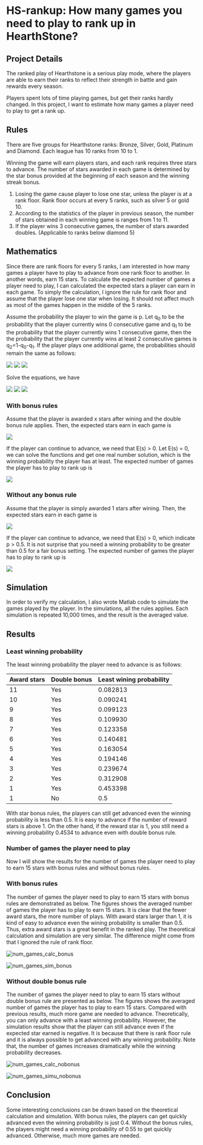 # HS-rankup: How many games you need to play to rank up in HearthStone?

## Project Details

The ranked play of Hearthstone is a serious play mode, where the players are able to earn their ranks to reflect their strength in battle and gain rewards every season.

Players spent lots of time playing games, but get their ranks hardly changed. In this project, I want to estimate how many games a player need to play to get a rank up.

## Rules

There are five groups for Hearthstone ranks: Bronze, Silver, Gold, Platinum and Diamond. Each league has 10 ranks from 10 to 1.

Winning the game will earn players stars, and each rank requires three stars to advance. The number of stars awarded in each game is determined by the star bonus provided at the beginning of each season and the winning streak bonus.

1. Losing the game cause player to lose one star, unless the player is at a rank floor. Rank floor occurs at every 5 ranks, such as silver 5 or gold 10.
2. According to the statistics of the player in previous season, the number of stars obtained in each winning game is ranges from 1 to 11.
3. If the player wins 3 consecutive games, the number of stars awarded doubles. (Applicable to ranks below diamond 5)

## Mathematics

Since there are rank floors for every 5 ranks, I am interested in how many games a player have to play to advance from one rank floor to another. In another words, earn 15 stars. To calculate the expected number of games a player need to play, I can calculated the expected stars a player can earn in each game. To simply the calculation, I ignore the rule for rank floor and assume that the player lose one star when losing. It should not affect much as most of the games happen in the middle of the 5 ranks. 

Assume the probability the player to win the game is p. Let q<sub>0</sub> to be the probability that the player currently wins 0 consecutive game and q<sub>1</sub> to be the probability that the player currently wins 1 consecutive game, then the the probability that the player currently wins at least 2 consecutive games is q<sub>2</sub>=1-q<sub>0</sub>-q<sub>1</sub>. If the player plays one additional game, the probabilities should remain the same as follows:

<img src="https://render.githubusercontent.com/render/math?math=q_0=1-p">
<img src="https://render.githubusercontent.com/render/math?math=q_1=q_0p">
<img src="https://render.githubusercontent.com/render/math?math=q_2=(1-q_0)p">

Solve the equations, we have

<img src="https://render.githubusercontent.com/render/math?math=q_0=1-p">
<img src="https://render.githubusercontent.com/render/math?math=q_1=p-p^2">
<img src="https://render.githubusercontent.com/render/math?math=q_2=p^2">

### With bonus rules

Assume that the player is awarded x stars after wining and the double bonus rule applies. Then, the expected stars earn in each game is

<img src="https://render.githubusercontent.com/render/math?math=E(s)=xq_0p %2B xq_1p %2B 2xq_2p-(1-p)=xp^3 %2B (x %2B 1)p-1">

If the player can continue to advance, we need that E(s) > 0. Let E(s) = 0, we can solve the functions and get one real number solution, which is the winning probability the player has at least. The expected number of games the player has to play to rank up is

<img src="https://render.githubusercontent.com/render/math?math=E(t)=15/E(s)">

### Without any bonus rule

Assume that the player is simply awarded 1 stars after wining. Then, the expected stars earn in each game is

<img src="https://render.githubusercontent.com/render/math?math=E(s) = q_0p %2B q_1p %2B q_2p - (1-p) = 2p - 1">

If the player can continue to advance, we need that E(s) > 0, which indicate p > 0.5. It is not surprise that you need a winning probability to be greater than 0.5 for a fair bonus setting. The expected number of games the player has to play to rank up is

<img src="https://render.githubusercontent.com/render/math?math=E(t)=15/E(s)">

## Simulation

In order to verify my calculation, I also wrote Matlab code to simulate the games played by the player. In the simulations, all the rules applies. Each simulation is repeated 10,000 times, and the result is the averaged value.

## Results

### Least winning probability

The least winning probability the player need to advance is as follows:

| Award stars | Double bonus | Least wining probability |
| ----------- | ------------ | ------------------------ |
| 11          | Yes          | 0.082813                 |
| 10          | Yes          | 0.090241                 |
| 9           | Yes          | 0.099123                 |
| 8           | Yes          | 0.109930                 |
| 7           | Yes          | 0.123358                 |
| 6           | Yes          | 0.140481                 |
| 5           | Yes          | 0.163054                 |
| 4           | Yes          | 0.194146                 |
| 3           | Yes          | 0.239674                 |
| 2           | Yes          | 0.312908                 |
| 1           | Yes          | 0.453398                 |
| 1           | No           | 0.5                      |

With star bonus rules, the players can still get advanced even the winning probability is less than 0.5. It is easy to advance if the number of reward stars is above 1. On the other hand, if the reward star is 1, you still need a winning probability 0.4534 to advance even with double bonus rule.

### Number of games the player need to play

Now I will show the results for the number of games the player need to play to earn 15 stars with bonus rules and without bonus rules.

### With bonus rules

The number of games the player need to play to earn 15 stars with bonus rules are demonstrated as below. The figures shows the averaged number of games the player has to play to earn 15 stars. It is clear that the fewer award stars, the more number of plays. With award stars larger than 1, it is kind of easy to advance even the wining probability is smaller than 0.5. Thus, extra award stars is a great benefit in the ranked play. The theoretical calculation and simulation are very similar. The difference might come from that I ignored the rule of rank floor.

![num_games_calc_bonus](HS-rankup/plot/num_games_calc_bonus.png)

![num_games_sim_bonus](HS-rankup/plot/num_games_sim_bonus.png)

### Without double bonus rule

The number of games the player need to play to earn 15 stars without double bonus rule are presented as below. The figures shows the averaged number of games the player has to play to earn 15 stars. Compared with previous results, much more game are needed to advance. Theoretically, you can only advance with a least winning probability. However, the simulation results show that the player can still advance even if the expected star earned is negative. It is because that there is rank floor rule and it is always possible to get advanced with any winning probability. Note that, the number of games increases dramatically while the winning probability decreases.

![num_games_calc_nobonus](HS-rankup/plot/num_games_calc_nobonus.png)

![num_games_simu_nobonus](HS-rankup/plot/num_games_simu_nobonus.png)

## Conclusion

Some interesting conclusions can be drawn based on the theoretical calculation and simulation. With bonus rules, the players can get quickly advanced even the winning probability is just 0.4. Without the bonus rules, the players might need a winning probability of 0.55 to get quickly advanced. Otherwise, much more games are needed.

